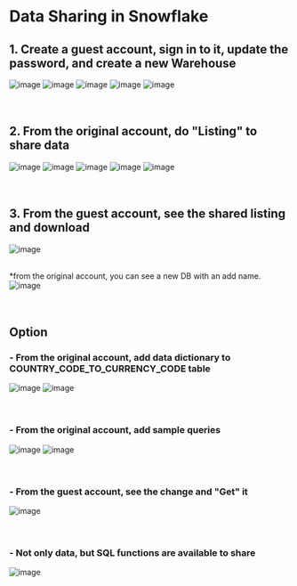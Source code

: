 # Data Sharing in Snowflake

## 1. Create a guest account, sign in to it, update the password, and create a new Warehouse
![image](https://github.com/youngmin-jin/practice/assets/135728064/8e807670-510c-43ae-8b3c-c91ea7e9b0a2)
![image](https://github.com/youngmin-jin/practice/assets/135728064/540ac660-7414-4817-89fc-f047dc781de4)
![image](https://github.com/youngmin-jin/practice/assets/135728064/8c7f1ce9-05e7-43a6-a400-11292f523e55)
![image](https://github.com/youngmin-jin/practice/assets/135728064/bebe6912-a398-4d51-ac59-129e1022c729)
![image](https://github.com/youngmin-jin/practice/assets/135728064/c5de03e2-6118-4def-9306-da95afeb9dbc)
<br/><br/><br/>

## 2. From the original account, do "Listing" to share data
![image](https://github.com/youngmin-jin/practice/assets/135728064/14a4e926-f3aa-47a7-a2a8-7dc1f7e888ec)
![image](https://github.com/youngmin-jin/practice/assets/135728064/866d55bb-a832-4be6-8979-03345665e21c)
![image](https://github.com/youngmin-jin/practice/assets/135728064/651088a3-25ac-45f3-98a6-1912cadda5fb)
![image](https://github.com/youngmin-jin/practice/assets/135728064/82e1bdd2-01f9-4da9-8e88-303e861706b7)
![image](https://github.com/youngmin-jin/practice/assets/135728064/0f74cd75-71ca-4b9f-9a8e-5a0814ae40f7)
<br/><br/><br/>

## 3. From the guest account, see the shared listing and download 
![image](https://github.com/youngmin-jin/practice/assets/135728064/1fa6abe5-7e78-4d6b-9a20-1fc5b6d30813) <br/><br/>

*from the original account, you can see a new DB with an add name.<br/>
![image](https://github.com/youngmin-jin/practice/assets/135728064/4a48827b-86f3-49cf-ba56-60a3660d8b81)
<br/><br/><br/>

## Option  
### - From the original account, add data dictionary to COUNTRY_CODE_TO_CURRENCY_CODE table
![image](https://github.com/youngmin-jin/practice/assets/135728064/0f8628b0-be04-4f0f-bf72-ebb9afd8696d)
![image](https://github.com/youngmin-jin/practice/assets/135728064/dbc451a6-ad2b-4af6-8edd-7f2dd8881331)
<br/><br/><br/>

### - From the original account, add sample queries
![image](https://github.com/youngmin-jin/practice/assets/135728064/93e21575-2f01-4832-8915-cbd0993001e3)
![image](https://github.com/youngmin-jin/practice/assets/135728064/b4d51f2f-5f9b-4ca7-9b4a-fc51f8937db7)
<br/><br/><br/>

### - From the guest account, see the change and "Get" it
![image](https://github.com/youngmin-jin/practice/assets/135728064/d3508cd5-4406-4a1c-a114-900cac3ff5f1)
<br/><br/><br/>

### - Not only data, but SQL functions are available to share
![image](https://github.com/youngmin-jin/practice/assets/135728064/0f1e7aad-5941-4bd6-b0ea-0e4be4c10e92)
<br/><br/><br/>






